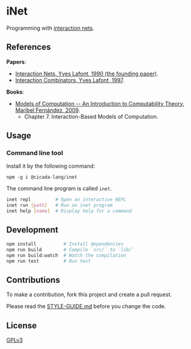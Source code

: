 # iNet

Programming with [interaction nets](https://en.wikipedia.org/wiki/Interaction_nets).

## References

**Papers**:

- [Interaction Nets, Yves Lafont, 1990 (the founding paper)](./docs/references/papers/1990-interaction-nets.pdf).
- [Interaction Combinators, Yves Lafont, 1997](./docs/references/papers/1997-interaction-combinators.pdf).

**Books**:

- [Models of Computation -- An Introduction to Computability Theory, Maribel Fernández, 2009](./docs/references/books/models-of-computation--maribel-fernández.pdf).
  - Chapter 7. Interaction-Based Models of Computation.

## Usage

### Command line tool

Install it by the following command:

```
npm -g i @cicada-lang/inet
```

The command line program is called `inet`.

```sh
inet repl         # Open an interactive REPL
inet run [path]   # Run an inet program
inet help [name]  # Display help for a command
```

## Development

```sh
npm install          # Install dependencies
npm run build        # Compile `src/` to `lib/`
npm run build:watch  # Watch the compilation
npm run test         # Run test
```

## Contributions

To make a contribution, fork this project and create a pull request.

Please read the [STYLE-GUIDE.md](STYLE-GUIDE.md) before you change the code.

## License

[GPLv3](LICENSE)
